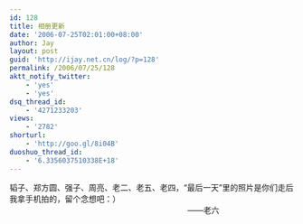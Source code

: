```yaml
---
id: 128
title: 相册更新
date: '2006-07-25T02:01:00+08:00'
author: Jay
layout: post
guid: 'http://ijay.net.cn/log/?p=128'
permalink: /2006/07/25/128
aktt_notify_twitter:
    - 'yes'
    - 'yes'
dsq_thread_id:
    - '4271233203'
views:
    - '2782'
shorturl:
    - 'http://goo.gl/8i04B'
duoshuo_thread_id:
    - '6.3356037510338E+18'
---
```


<div>韬子、郑方圆、强子、周亮、老二、老五、老四，“最后一天”里的照片是你们走后我拿手机拍的，留个念想吧：）</div>
<div> </div>
<div> </div>
<div> </div>
<div> </div>
<div>                                                                                ——老六</div>